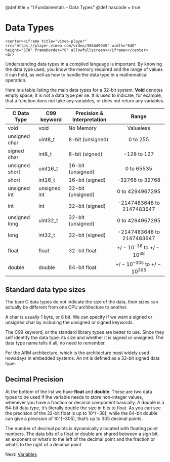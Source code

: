 @def title = "I Fundamentals - Data Types"
@def hascode = true

# Data Types
~~~
<center><iframe title="vimeo-player" src="https://player.vimeo.com/video/386449945" width="640" height="370" frameborder="0" allowfullscreen></iframe></center>
<br>
~~~

Understanding data types in a compiled language is important. By knowing the data type used, you know the memory required and the range of values it can hold, as well as how to handle the data type in a mathematical operation. 

Here is a table listing the main data types for a 32-bit system. **Void** denotes empty space, it is not a data type per se. It is used to indicate, for example, that a function does not take any variables, or does not return any variables. 

| C Data Type    | C99 keyword  | Precision & Interpretation |           Range           |
|----------------|--------------|----------------------------|:-------------------------:|
| void           | void         | No Memory                  |         Valueless         |
| unsigned char  | uint8_t      | 8-bit (unsigned)           |          0 to 255         |
| signed char    | int8_t       | 8-bit (signed)             |        -128 to 127        |
| unsigned short | uint16_t     | 16-bit (unsigned)          |         0 to 65535        |
| short          | int16_t      | 16-bit (signed)            |      -32768 to 32768      |
| unsigned int   | unsigned int | 32-bit (unsigned)          |      0 to 4294967295      |
| int            | int          | 32-bit (signed)            | -2147483648 to 2147483647 |
| unsigned long  | uint32_t     | 32-bit (unsigned)          |      0 to 4294967295      |
| long           | int32_t      | 32-bit (signed)            | -2147483648 to 2147483647 |
| float          | float        | 32-bit float               |    $+/-10^{-38}$ to $+/-10^{38}$    |
| double         | double       | 64-bit float               |   $+/-10^{-305}$ to $+/-10^{305}$   |

## Standard data type sizes
The bare C data types do not indicate the size of the data, their sizes can actually be different from one CPU architecture to another. 

A char is usually 1 byte, or 8 bit. We can specify if we want a signed or unsigned char by including the unsigned or signed keywords. 

The C99 keyword, or the standard library types are better to use. Since they self identify the data type: its size and whether it is signed or unsigned. The data type name tells it all, no need to remember.

For the ARM architecture, which is the architecture most widely used nowadays in embedded systems. An int is defined as a 32-bit signed data type. 

## Decimal Precision
At the bottom of the list we have **float** and **double**. These are two data types to be used if the variable needs to store non-integer values, whenever you have a fraction or decimal component basically. A double is a 64-bit data type, it’s literally double the size in bits to float. As you can see the precision of the 32-bit float is up to 10^(−38), while the 64-bit double can give a precision of 10^(−305), that’s up to 305 decimal points. 

The number of decimal points is dynamically allocated with floating point numbers. The data bits of a float or double are shared between a sign bit, an exponent or what’s to the left of the decimal point and the fraction or what’s to the right of a decimal point.

<!-- TODO: Add illustration for float -->
Next: [Variables](../lesson4/)


